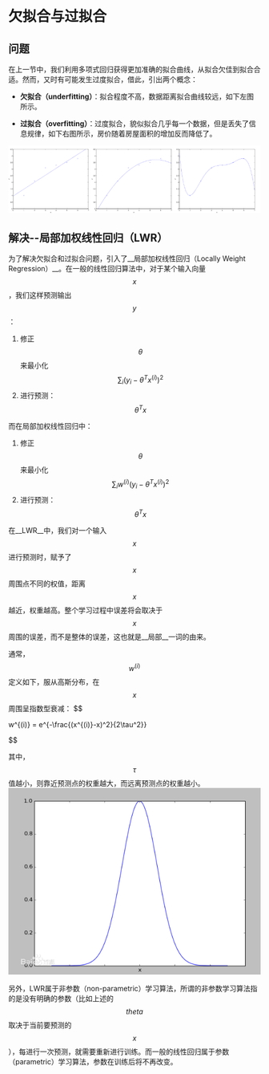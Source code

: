 # 欠拟合与过拟合
## 问题
在上一节中，我们利用多项式回归获得更加准确的拟合曲线，从拟合欠佳到拟合合适。然而，又时有可能发生过度拟合，借此，引出两个概念：
- __欠拟合（underfitting）__：拟合程度不高，数据距离拟合曲线较远，如下左图所示。

- __过拟合（overfitting）__：过度拟合，貌似拟合几乎每一个数据，但是丢失了信息规律，如下右图所示，房价随着房屋面积的增加反而降低了。

![欠拟合与过拟合](../attachments/欠拟合与过拟合.png)

## 解决--局部加权线性回归（LWR）
为了解决欠拟合和过拟合问题，引入了__局部加权线性回归（Locally Weight Regression）__。在一般的线性回归算法中，对于某个输入向量$$x$$，我们这样预测输出$$y$$：
1. 修正$$\theta$$来最小化$$\sum_i(y_i-\theta^Tx^{(i)})^2$$
2. 进行预测：$$\theta^Tx$$

而在局部加权线性回归中：
1. 修正$$\theta$$来最小化$$\sum_iw^{(i)}(y_i-\theta^Tx^{(i)})^2$$
2. 进行预测：$$\theta^Tx$$

在__LWR__中，我们对一个输入$$x$$进行预测时，赋予了$$x$$周围点不同的权值，距离$$x$$越近，权重越高。整个学习过程中误差将会取决于$$x$$周围的误差，而不是整体的误差，这也就是__局部__一词的由来。

通常，$$w^{(i)}$$定义如下，服从高斯分布，在$$x$$周围呈指数型衰减：
$$

w^{(i)} = e^{-\frac{(x^{(i)}-x)^2}{2\tau^2}}

$$

其中，$$\tau$$值越小，则靠近预测点的权重越大，而远离预测点的权重越小。
![权值分布](../attachments/局部加权线性回归.jpg)

另外，LWR属于非参数（non-parametric）学习算法，所谓的非参数学习算法指的是没有明确的参数（比如上述的$$theta$$取决于当前要预测的$$x$$），每进行一次预测，就需要重新进行训练。而一般的线性回归属于参数（parametric）学习算法，参数在训练后将不再改变。
